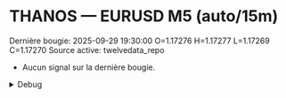 # THANOS — EURUSD M5 (auto/15m)
Dernière bougie: 2025-09-29 19:30:00  O=1.17276  H=1.17277  L=1.17269  C=1.17270
Source active: twelvedata_repo

- Aucun signal sur la dernière bougie.

<details><summary>Debug</summary>

- TD_API_KEY manquant.

</details>